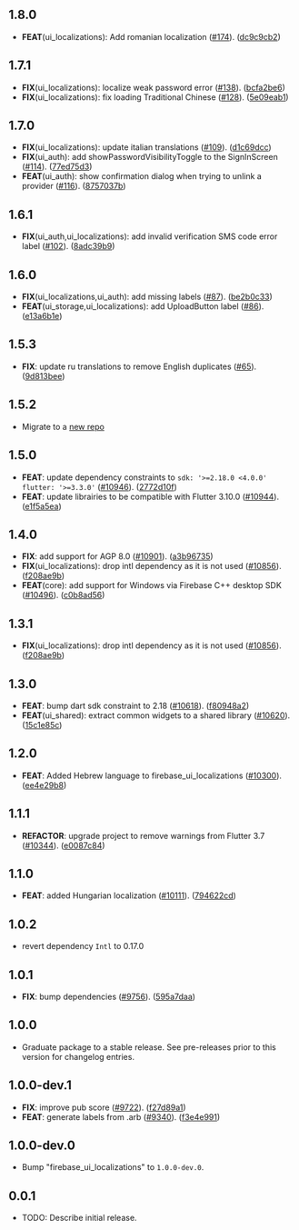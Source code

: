 ## 1.8.0

 - **FEAT**(ui_localizations): Add romanian localization ([#174](https://github.com/firebase/FirebaseUI-Flutter/issues/174)). ([dc9c9cb2](https://github.com/firebase/FirebaseUI-Flutter/commit/dc9c9cb2698e3ab1d1774143b05d48eccde73dfb))

## 1.7.1

 - **FIX**(ui_localizations): localize weak password error ([#138](https://github.com/firebase/FirebaseUI-Flutter/issues/138)). ([bcfa2be6](https://github.com/firebase/FirebaseUI-Flutter/commit/bcfa2be660454078abc0a542abe3359f23453ca4))
 - **FIX**(ui_localizations): fix loading Traditional Chinese ([#128](https://github.com/firebase/FirebaseUI-Flutter/issues/128)). ([5e09eab1](https://github.com/firebase/FirebaseUI-Flutter/commit/5e09eab180099f34523b373068d9702ce033ab05))

## 1.7.0

 - **FIX**(ui_localizations): update italian translations ([#109](https://github.com/firebase/FirebaseUI-Flutter/issues/109)). ([d1c69dcc](https://github.com/firebase/FirebaseUI-Flutter/commit/d1c69dccab50d0a2ed2c44f50a12bf6fdae7f990))
 - **FIX**(ui_auth): add showPasswordVisibilityToggle to the SignInScreen ([#114](https://github.com/firebase/FirebaseUI-Flutter/issues/114)). ([77ed75d3](https://github.com/firebase/FirebaseUI-Flutter/commit/77ed75d3cc61aa09c0e5d204af09b98b3f6f1421))
 - **FEAT**(ui_auth): show confirmation dialog when trying to unlink a provider ([#116](https://github.com/firebase/FirebaseUI-Flutter/issues/116)). ([8757037b](https://github.com/firebase/FirebaseUI-Flutter/commit/8757037baa3d88ff25b5dc20aab0dc6ba445827b))

## 1.6.1

 - **FIX**(ui_auth,ui_localizations): add invalid verification SMS code error label ([#102](https://github.com/firebase/FirebaseUI-Flutter/issues/102)). ([8adc39b9](https://github.com/firebase/FirebaseUI-Flutter/commit/8adc39b94abcf55a4fc0c07850e7e9ec25380d0d))

## 1.6.0

 - **FIX**(ui_localizations,ui_auth): add missing labels ([#87](https://github.com/firebase/FirebaseUI-Flutter/issues/87)). ([be2b0c33](https://github.com/firebase/FirebaseUI-Flutter/commit/be2b0c33f9537f307c2cae97e5f483f695b3ea05))
 - **FEAT**(ui_storage,ui_localizations): add UploadButton label ([#86](https://github.com/firebase/FirebaseUI-Flutter/issues/86)). ([e13a6b1e](https://github.com/firebase/FirebaseUI-Flutter/commit/e13a6b1ec00c576f95c4f0782e26e00340a8187d))

## 1.5.3

 - **FIX**: update ru translations to remove English duplicates ([#65](https://github.com/firebase/FirebaseUI-Flutter/issues/65)). ([9d813bee](https://github.com/firebase/FirebaseUI-Flutter/commit/9d813beed875654ea9eeab7ea9687508486624fe))

## 1.5.2

 - Migrate to a [new repo](https://github.com/firebase/FirebaseUI-Flutter)

## 1.5.0

 - **FEAT**: update dependency constraints to `sdk: '>=2.18.0 <4.0.0'` `flutter: '>=3.3.0'` ([#10946](https://github.com/firebase/flutterfire/issues/10946)). ([2772d10f](https://github.com/firebase/flutterfire/commit/2772d10fe510dcc28ec2d37a26b266c935699fa6))
 - **FEAT**: update librairies to be compatible with Flutter 3.10.0 ([#10944](https://github.com/firebase/flutterfire/issues/10944)). ([e1f5a5ea](https://github.com/firebase/flutterfire/commit/e1f5a5ea798c54f19d1d2f7b8f2250f8819f44b7))

## 1.4.0

 - **FIX**: add support for AGP 8.0 ([#10901](https://github.com/firebase/flutterfire/issues/10901)). ([a3b96735](https://github.com/firebase/flutterfire/commit/a3b967354294c295a9be8d699a6adb7f4b1dba7f))
 - **FIX**(ui_localizations): drop intl dependency as it is not used ([#10856](https://github.com/firebase/flutterfire/issues/10856)). ([f208ae9b](https://github.com/firebase/flutterfire/commit/f208ae9b0b2f784710bb6c7e894e3aeb5513d30d))
 - **FEAT**(core): add support for Windows via Firebase C++ desktop SDK ([#10496](https://github.com/firebase/flutterfire/issues/10496)). ([c0b8ad56](https://github.com/firebase/flutterfire/commit/c0b8ad5605d1fda6d897ea625224b5e61c5826ad))

## 1.3.1

 - **FIX**(ui_localizations): drop intl dependency as it is not used ([#10856](https://github.com/firebase/flutterfire/issues/10856)). ([f208ae9b](https://github.com/firebase/flutterfire/commit/f208ae9b0b2f784710bb6c7e894e3aeb5513d30d))

## 1.3.0

 - **FEAT**: bump dart sdk constraint to 2.18 ([#10618](https://github.com/firebase/flutterfire/issues/10618)). ([f80948a2](https://github.com/firebase/flutterfire/commit/f80948a28b62eead358bdb900d5a0dfb97cebb33))
 - **FEAT**(ui_shared): extract common widgets to a shared library ([#10620](https://github.com/firebase/flutterfire/issues/10620)). ([15c1e85c](https://github.com/firebase/flutterfire/commit/15c1e85c5dae8e9884d321fde4a1217bc21cd6c8))

## 1.2.0

 - **FEAT**: Added Hebrew language to firebase_ui_localizations ([#10300](https://github.com/firebase/flutterfire/issues/10300)). ([ee4e29b8](https://github.com/firebase/flutterfire/commit/ee4e29b8ef99344d4622d974b55d679e0a1934a5))

## 1.1.1

 - **REFACTOR**: upgrade project to remove warnings from Flutter 3.7 ([#10344](https://github.com/firebase/flutterfire/issues/10344)). ([e0087c84](https://github.com/firebase/flutterfire/commit/e0087c845c7526c11a4241a26d39d4673b0ad29d))

## 1.1.0

 - **FEAT**: added Hungarian localization ([#10111](https://github.com/firebase/flutterfire/issues/10111)). ([794622cd](https://github.com/firebase/flutterfire/commit/794622cd25332e728c2665ee71b843502fa37eff))

## 1.0.2

 - revert dependency `Intl` to 0.17.0

## 1.0.1

 - **FIX**: bump dependencies ([#9756](https://github.com/firebase/flutterfire/issues/9756)). ([595a7daa](https://github.com/firebase/flutterfire/commit/595a7daa3e856cad152463e543d152f71f61cee9))

## 1.0.0

 - Graduate package to a stable release. See pre-releases prior to this version for changelog entries.

## 1.0.0-dev.1

 - **FIX**: improve pub score ([#9722](https://github.com/firebase/flutterfire/issues/9722)). ([f27d89a1](https://github.com/firebase/flutterfire/commit/f27d89a12cbb5830eb5518854dcfbca72efedb5b))
 - **FEAT**: generate labels from .arb ([#9340](https://github.com/firebase/flutterfire/issues/9340)). ([f3e4e991](https://github.com/firebase/flutterfire/commit/f3e4e991b0f0f57dbd0c4ff1ff6f0704d9c9a38b))

## 1.0.0-dev.0

 - Bump "firebase_ui_localizations" to `1.0.0-dev.0`.

## 0.0.1

* TODO: Describe initial release.
